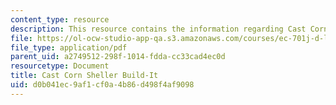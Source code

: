 ```yaml
---
content_type: resource
description: This resource contains the information regarding Cast Corn Sheller Build-It.
file: https://ol-ocw-studio-app-qa.s3.amazonaws.com/courses/ec-701j-d-lab-i-development-fall-2009/d0b041ec9af1cf0a4b86d498f4af9098_MITEC_701JF09_corncst_build.pdf
file_type: application/pdf
parent_uid: a2749512-298f-1014-fdda-cc33cad4ec0d
resourcetype: Document
title: Cast Corn Sheller Build-It
uid: d0b041ec-9af1-cf0a-4b86-d498f4af9098
---
```

